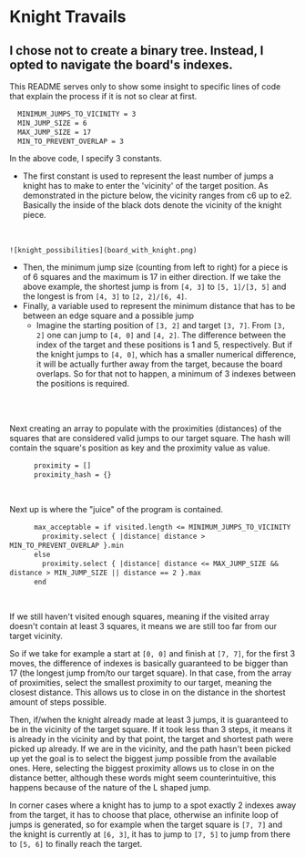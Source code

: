 # Knight Travails


## I chose not to create a binary tree. Instead, I opted to navigate the board's indexes.

This README serves only to show some insight to specific lines of code that explain the process if it is not so clear at first.
<br>

```
  MINIMUM_JUMPS_TO_VICINITY = 3
  MIN_JUMP_SIZE = 6
  MAX_JUMP_SIZE = 17
  MIN_TO_PREVENT_OVERLAP = 3
```
In the above code, I specify 3 constants.
-   The first constant is used to represent the least number of jumps a knight has to make to enter the 'vicinity' of the target position. As demonstrated in the picture below, the vicinity ranges from c6 up to e2. Basically the inside of the black dots denote the vicinity of the knight piece.
<br>

    ![knight_possibilities](board_with_knight.png)

-   Then, the minimum jump size (counting from left to right) for a piece is of 6 squares and the maximum is 17 in either direction. If we take the above example, the shortest jump is from `[4, 3]` to `[5, 1]/[3, 5]` and the longest is from `[4, 3]` to `[2, 2]/[6, 4]`.
-   Finally, a variable used to represent the minimum distance that has to be between an edge square and a possible jump
    -   Imagine the starting position of `[3, 2]` and target `[3, 7]`. From `[3, 2]` one can jump to `[4, 0]` and `[4, 2]`. The difference between the index of the target and these positions is 1 and 5, respectively. But if the knight jumps to `[4, 0]`, which has a smaller numerical difference, it will be actually further away from the target, because the board overlaps. So for that not to happen, a minimum of 3 indexes between the positions is required.
<br>
<br>

Next creating an array to populate with the proximities (distances) of the squares that are considered valid jumps to our target square. The hash will contain the square's position as key and the proximity value as value.

```
      proximity = []
      proximity_hash = {}
```
<br>

Next up is where the "juice" of the program is contained.

```
      max_acceptable = if visited.length <= MINIMUM_JUMPS_TO_VICINITY
        proximity.select { |distance| distance > MIN_TO_PREVENT_OVERLAP }.min
      else
        proximity.select { |distance| distance <= MAX_JUMP_SIZE && distance > MIN_JUMP_SIZE || distance == 2 }.max
      end
```
<br>

If we still haven't visited enough squares, meaning if the visited array doesn't contain at least 3 squares, it means we are still too far from our target vicinity.

So if we take for example a start at `[0, 0]` and finish at `[7, 7]`, for the first 3 moves, the difference of indexes is basically guaranteed to be bigger than 17 (the longest jump from/to our target square). In that case, from the array of proximities, select the smallest proximity to our target, meaning the closest distance. This allows us to close in on the distance in the shortest amount of steps possible.
<br>

Then, if/when the knight already made at least 3 jumps, it is guaranteed to be in the vicinity of the target square. If it took less than 3 steps, it means it is already in the vicinity and by that point, the target and shortest path were picked up already.
If we are in the vicinity, and the path hasn't been picked up yet the goal is to select the biggest jump possible from the available ones. Here, selecting the biggest proximity allows us to close in on the distance better, although these words might seem counterintuitive, this happens because of the nature of the L shaped jump.

In corner cases where a knight has to jump to a spot exactly 2 indexes away from the target, it has to choose that place, otherwise an infinite loop of jumps is generated, so for example when the target square is `[7, 7]` and the knight is currently at `[6, 3]`, it has to jump to `[7, 5]` to jump from there to `[5, 6]` to finally reach the target.
